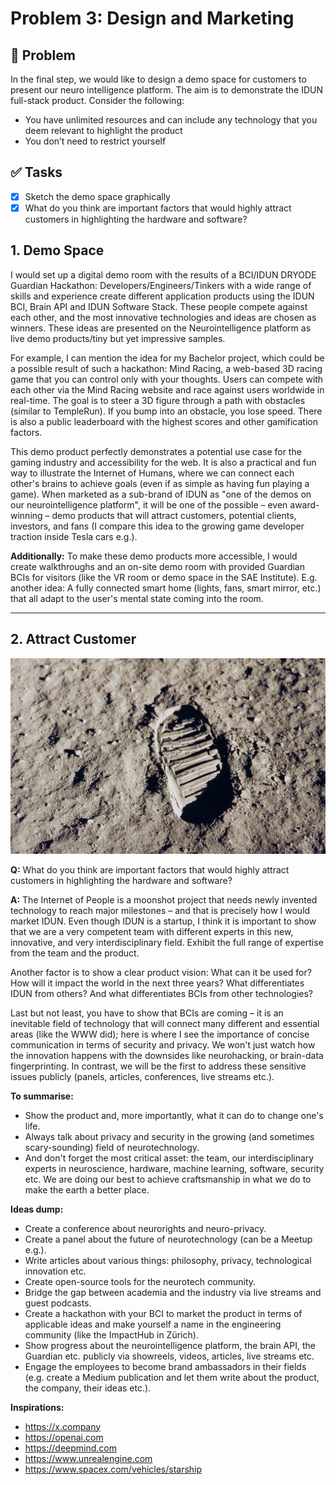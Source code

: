 # Problem 3: Design and Marketing

## 🎯 Problem

In the final step, we would like to design a demo space for customers to present our neuro intelligence platform. The aim is to demonstrate the IDUN full-stack product. Consider the following:

- You have unlimited resources and can include any technology that you deem relevant to highlight the product
- You don’t need to restrict yourself

## ✅ Tasks

- [x] Sketch the demo space graphically
- [x] What do you think are important factors that would highly attract customers in highlighting the hardware and software?

## 1. Demo Space

I would set up a digital demo room with the results of a BCI/IDUN DRYODE Guardian Hackathon: Developers/Engineers/Tinkers with a wide range of skills and experience create different application products using the IDUN BCI, Brain API and IDUN Software Stack. These people compete against each other, and the most innovative technologies and ideas are chosen as winners. These ideas are presented on the Neurointelligence platform as live demo products/tiny but yet impressive samples.

For example, I can mention the idea for my Bachelor project, which could be a possible result of such a hackathon: Mind Racing, a web-based 3D racing game that you can control only with your thoughts. Users can compete with each other via the Mind Racing website and race against users worldwide in real-time. The goal is to steer a 3D figure through a path with obstacles (similar to TempleRun). If you bump into an obstacle, you lose speed. There is also a public leaderboard with the highest scores and other gamification factors.

This demo product perfectly demonstrates a potential use case for the gaming industry and accessibility for the web. It is also a practical and fun way to illustrate the Internet of Humans, where we can connect each other's brains to achieve goals (even if as simple as having fun playing a game). When marketed as a sub-brand of IDUN as "one of the demos on our neurointelligence platform", it will be one of the possible – even award-winning – demo products that will attract customers, potential clients, investors, and fans (I compare this idea to the growing game developer traction inside Tesla cars e.g.).

**Additionally:** To make these demo products more accessible, I would create walkthroughs and an on-site demo room with provided Guardian BCIs for visitors (like the VR room or demo space in the SAE Institute). E.g. another idea: A fully connected smart home (lights, fans, smart mirror, etc.) that all adapt to the user's mental state coming into the room.

---

## 2. Attract Customer

![Footsteps on the moon: The result of a moonshot project (Apollo 11)](./img/moonshot.jpeg)

**Q:** What do you think are important factors that would highly attract customers in highlighting the hardware and software?

**A:** The Internet of People is a moonshot project that needs newly invented technology to reach major milestones – and that is precisely how I would market IDUN. Even though IDUN is a startup, I think it is important to show that we are a very competent team with different experts in this new, innovative, and very interdisciplinary field. Exhibit the full range of expertise from the team and the product.

Another factor is to show a clear product vision: What can it be used for? How will it impact the world in the next three years? What differentiates IDUN from others? And what differentiates BCIs from other technologies?

Last but not least, you have to show that BCIs are coming – it is an inevitable field of technology that will connect many different and essential areas (like the WWW did); here is where I see the importance of concise communication in terms of security and privacy. We won't just watch how the innovation happens with the downsides like neurohacking, or brain-data fingerprinting. In contrast, we will be the first to address these sensitive issues publicly (panels, articles, conferences, live streams etc.).

**To summarise:**

- Show the product and, more importantly, what it can do to change one's life.
- Always talk about privacy and security in the growing (and sometimes scary-sounding) field of neurotechnology.
- And don't forget the most critical asset: the team, our interdisciplinary experts in neuroscience, hardware, machine learning, software, security etc. We are doing our best to achieve craftsmanship in what we do to make the earth a better place.

**Ideas dump:**

- Create a conference about neurorights and neuro-privacy.
- Create a panel about the future of neurotechnology (can be a Meetup e.g.).
- Write articles about various things: philosophy, privacy, technological innovation etc.
- Create open-source tools for the neurotech community.
- Bridge the gap between academia and the industry via live streams and guest podcasts.
- Create a hackathon with your BCI to market the product in terms of applicable ideas and make yourself a name in the engineering community (like the ImpactHub in Zürich).
- Show progress about the neurointelligence platform, the brain API, the Guardian etc. publicly via showreels, videos, articles, live streams etc.
- Engage the employees to become brand ambassadors in their fields (e.g. create a Medium publication and let them write about the product, the company, their ideas etc.).

**Inspirations:**

- <https://x.company>
- <https://openai.com>
- <https://deepmind.com>
- <https://www.unrealengine.com>
- <https://www.spacex.com/vehicles/starship>
